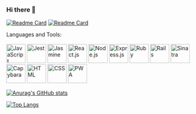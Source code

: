 ### Hi there 👋

<!--
**fizzy-fifs/fizzy-fifs** is a ✨ _special_ ✨ repository because its `README.md` (this file) appears on your GitHub profile.

Here are some ideas to get you started:

- 🔭 I’m currently working on ...
- 🌱 I’m currently learning ...
- 👯 I’m looking to collaborate on ...
- 🤔 I’m looking for help with ...
- 💬 Ask me about ...
- 📫 How to reach me: ...
- 😄 Pronouns: ...
- ⚡ Fun fact: ...
-->

[![Readme Card](https://github-readme-stats.vercel.app/api/pin/?username=fizzy-fifs&repo=bazaar-client&show_icons=true&theme=tokyonight)](https://github.com/fizzy-fifs/bazaar-client) [![Readme Card](https://github-readme-stats.vercel.app/api/pin/?username=fizzy-fifs&repo=bazaar-server&show_icons=true&theme=tokyonight)](https://github.com/fizzy-fifs/bazaar-server)

Languages and Tools:<br><br>
<img src="https://cdn.svgporn.com/logos/javascript.svg" width="50" height="50" alt="JavaScript" />
<img src="https://cdn.svgporn.com/logos/jest.svg" width="50" height="50" alt="Jest" />
<img src="https://cdn.svgporn.com/logos/jasmine.svg" width="50" height="50" alt="Jasmine" />
<img src="https://cdn.svgporn.com/logos/react.svg" width="50" height="50" alt="React.js" />
<img src="https://cdn.svgporn.com/logos/nodejs.svg" width="50" height="50" alt="Node.js" />
<img src="https://cdn.svgporn.com/logos/express.svg" width="50" height="50" alt="Express.js" />
<img src="https://cdn.svgporn.com/logos/ruby.svg" width="50" height="50" alt="Ruby" />
<img src="https://cdn.svgporn.com/logos/rails.svg" width="50" height="50" alt="Rails" />
<img src="https://cdn.svgporn.com/logos/sinatra.svg" width="50" height="50" alt="Sinatra" />
<img src="https://cdn.svgporn.com/logos/sinatra.svg" width="50" height="50" alt="Capybara" />
<img src="https://cdn.svgporn.com/logos/html-5.svg" width="50" height="50" alt="HTML" />
<img src="https://cdn.svgporn.com/logos/css-3.svg" width="50" height="50" alt="CSS" />
<img src="https://cdn.svgporn.com/logos/pwa.svg" width="50" height="50" alt="PWA" />



[![Anurag's GitHub stats](https://github-readme-stats.vercel.app/api?username=fizzy-fifs&count_private=true&show_icons=true&theme=tokyonight)](https://github.com/anuraghazra/github-readme-stats)


[![Top Langs](https://github-readme-stats.vercel.app/api/top-langs/?username=fizzy-fifs&langs_count=10&layout=compact&theme=tokyonight)](https://github.com/anuraghazra/github-readme-stats)
